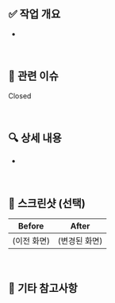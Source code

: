 <!-- PR 제목 예시: [AN] 로그인 화면 UI 구현 / [BE] 회원가입 API 추가 / [ALL] 공통 유틸 정리 -->

## ✅ 작업 개요
<!-- 어떤 기능/수정/리팩토링인지 한 줄로 설명 (예: 로그인 화면 UI 구현) -->
- 

<br>

## 🎯 관련 이슈
<!-- 관련된 이슈 번호를 태깅해주세요. -->
Closed 

<br>

## 🔍 상세 내용
<!-- 
작업한 내용을 구체적으로 작성해주세요.
- 로그인 화면 UI 구성 (이메일, 비밀번호 입력란, 로그인 버튼)
- 입력값 유효성 검사 추가
- ViewModel 및 상태 관리 로직 연동
-->
-

<br>

## 📸 스크린샷 (선택)
<!-- 시각적 변경사항이 있다면 스크린샷 첨부해주세요. -->
| Before | After |
|--------|-------|
| (이전 화면) | (변경된 화면) |

<br>

## 💬 기타 참고사항
<!-- 
코드 리뷰어가 참고해야 할 사항이 있다면 적어주세요.
- 추후 `회원가입` 화면에서도 재사용 가능한 UI 컴포넌트로 분리할 예정입니다.
- `AuthViewModel` 내 중복 로직은 이후 리팩토링에서 정리 예정입니다.
-->

<br>

